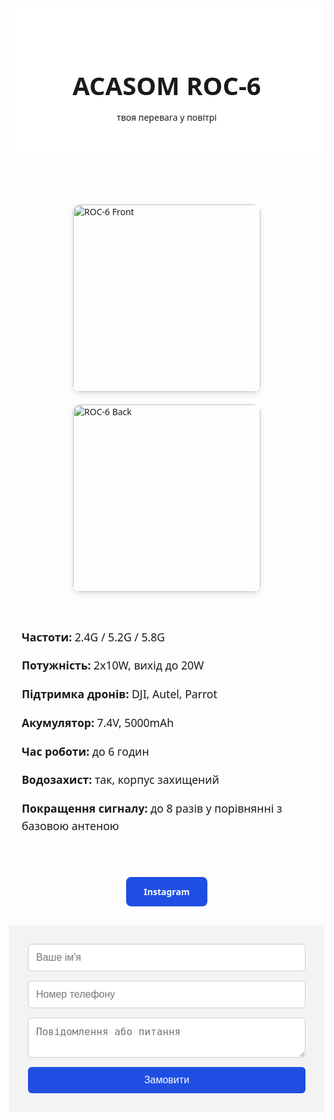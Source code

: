 <!DOCTYPE html><html lang="uk">
<head>
  <meta charset="UTF-8" />
  <meta name="viewport" content="width=device-width, initial-scale=1.0" />
  <title>ACASOM ROC-6</title>
  <style>
    body {
      margin: 0;
      font-family: 'Segoe UI', sans-serif;
      background-color: #fdfdfd;
      color: #1a1a1a;
    }
    header {
      padding: 40px 20px;
      text-align: center;
      background: #fff;
    }
    header h1 {
      font-size: 2.5rem;
      margin-bottom: 10px;
    }
    .images {
      display: flex;
      flex-wrap: wrap;
      justify-content: center;
      gap: 20px;
      padding: 20px;
    }
    .images img {
      width: 300px;
      border-radius: 12px;
      box-shadow: 0 4px 8px rgba(0,0,0,0.1);
    }
    .specs {
      max-width: 800px;
      margin: auto;
      padding: 20px;
      font-size: 1.1rem;
      line-height: 1.6;
    }
    .cta {
      text-align: center;
      margin: 30px 0;
    }
    .cta a {
      display: inline-block;
      background-color: #1f4fe2;
      color: white;
      padding: 14px 28px;
      border-radius: 8px;
      text-decoration: none;
      font-weight: bold;
    }
    .form-section {
      background: #f3f3f3;
      padding: 30px;
    }
    .form-section form {
      max-width: 600px;
      margin: auto;
      display: flex;
      flex-direction: column;
      gap: 15px;
    }
    .form-section input, .form-section textarea {
      padding: 12px;
      border-radius: 6px;
      border: 1px solid #ccc;
      font-size: 1rem;
    }
    .form-section button {
      background: #1f4fe2;
      color: white;
      border: none;
      padding: 12px;
      font-size: 1rem;
      border-radius: 6px;
      cursor: pointer;
    }
  </style>
</head>
<body>
  <header>
    <h1>ACASOM ROC-6</h1>
    <p>твоя перевага у повітрі</p>
  </header>
  <section class="images">
    <img src="https://i.imgur.com/1E0s8yy.jpg" alt="ROC-6 Front" />
    <img src="https://i.imgur.com/6gfOYwN.jpg" alt="ROC-6 Back" />
  </section>
  <section class="specs">
    <p><strong>Частоти:</strong> 2.4G / 5.2G / 5.8G</p>
    <p><strong>Потужність:</strong> 2x10W, вихід до 20W</p>
    <p><strong>Підтримка дронів:</strong> DJI, Autel, Parrot</p>
    <p><strong>Акумулятор:</strong> 7.4V, 5000mAh</p>
    <p><strong>Час роботи:</strong> до 6 годин</p>
    <p><strong>Водозахист:</strong> так, корпус захищений</p>
    <p><strong>Покращення сигналу:</strong> до 8 разів у порівнянні з базовою антеною</p>
  </section>
  <div class="cta">
    <a href="https://www.instagram.com/avenge_ukrainian" target="_blank">Instagram</a>
  </div>
  <section class="form-section">
    <form id="contactForm">
      <input type="text" name="name" placeholder="Ваше ім'я" required>
      <input type="tel" name="phone" placeholder="Номер телефону" required>
      <textarea name="message" placeholder="Повідомлення або питання"></textarea>
      <button type="submit">Замовити</button>
    </form>
  </section>  <script>
    document.getElementById('contactForm').addEventListener('submit', function(e) {
      e.preventDefault();
      const name = e.target.name.value;
      const phone = e.target.phone.value;
      const message = e.target.message.value;

      const text = `Нова заявка з сайту:%0A%0AІм'я: ${name}%0AТелефон: ${phone}%0AПовідомлення: ${message}`;
      const telegramURL = `https://api.telegram.org/bot7525034641:AAEr25RRg_VQQ48eJ_vXdq8rDqPeZjmS02w/sendMessage?chat_id=@Vovk_Andri&text=${text}`;

      fetch(telegramURL)
        .then(response => {
          if (response.ok) {
            alert('Заявку надіслано! Очікуйте на відповідь у Telegram.');
            e.target.reset();
          } else {
            alert('Помилка при відправленні. Спробуйте пізніше.');
          }
        });
    });
  </script></body>
</html>